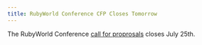 ```yaml
---
title: RubyWorld Conference CFP Closes Tomorrow
---
```


The RubyWorld Conference [call for proprosals][cfp] closes July 25th.

[cfp]: http://www.rubyworld-conf.org/en/news/2014/06/speaker-invite/
